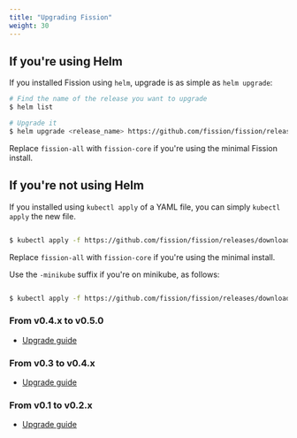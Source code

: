 ```yaml
---
title: "Upgrading Fission"
weight: 30
---
```


## If you're using Helm 

If you installed Fission using `helm`, upgrade is as simple as `helm
upgrade`:

```bash
# Find the name of the release you want to upgrade
$ helm list

# Upgrade it 
$ helm upgrade <release_name> https://github.com/fission/fission/releases/download/1.0.0/fission-all-1.0.0.tgz
```

Replace `fission-all` with `fission-core` if you're using the minimal
Fission install.

## If you're not using Helm 

If you installed using `kubectl apply` of a YAML file, you can simply
`kubectl apply` the new file.

```bash

$ kubectl apply -f https://github.com/fission/fission/releases/download/1.0.0/fission-all-1.0.0.yaml

```

Replace `fission-all` with `fission-core` if you're using the minimal
install.

Use the `-minikube` suffix if you're on minikube, as follows:
```bash

$ kubectl apply -f https://github.com/fission/fission/releases/download/1.0.0/fission-all-1.0.0-minikube.yaml

```

### From v0.4.x to v0.5.0
* [Upgrade guide](upgrade-from-v0.4)

### From v0.3 to v0.4.x
* [Upgrade guide](upgrade-from-v0.3)

### From v0.1 to v0.2.x
* [Upgrade guide](upgrade-from-v0.1)